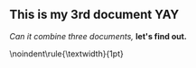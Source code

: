 ## This is my 3rd document YAY

*Can it combine three documents,* **let's find out.**

\noindent\rule{\textwidth}{1pt}

